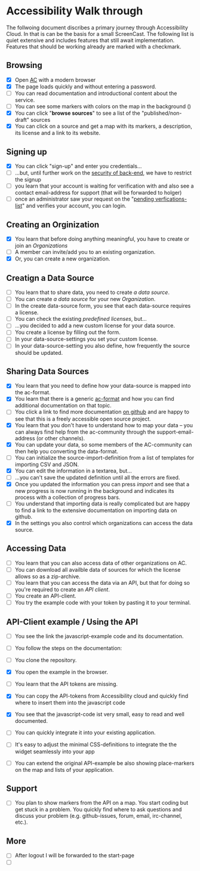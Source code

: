 # Accessibility Walk through

The follwoing document discribes a primary journey through Accessibility Cloud. In that is can be the basis for a small ScreenCast. The following list is quiet extensive and includes features that still await implementation. Features that should be working already are marked with a checkmark.

## Browsing

- [x] Open [AC](https://acloud.eu.meteorapp.com/) with a modern browser
- [x] The page loads quickly and without entering a password.
- [ ] You can read documentation and introductional content about the service.
- [ ] You can see some markers with colors on the map in the background ()
- [x] You can click "**browse sources**" to see a list of the "published/non-draft" sources
- [x] You can click on a source and get a map with its markers, a description, its license and a link to its website.

## Signing up

- [x] You can click "sign-up" and enter you credentials...
- [ ] ...but, until further work on the [security of back-end](https://trello.com/c/a6ROhrCH/209-prevent-un-moderated-input-of-javascript-code-into-source-mapping-definitions), we have to restrict the signup
- [ ] you learn that your account is waiting for verification with and also see a contact email-address for support (that will be forwarded to holger)
- [ ] once an administrator saw your request on the "[pending verfications-list](https://trello.com/c/gEo7n1nJ/210-added-a-pending-user-verifications-list-for-administrators)" and verifies your account, you can login.

## Creating an Orginization

- [x] You learn that before doing anything meaningful, you have to create or join an *Organizations*
- [ ] A member can invite/add you to an existing organization.
- [x] Or, you can create a new organization.

## Creatign a Data Source

- [ ] You learn that to share data, you need to create *a data source*.
- [ ] You can create *a data source* for your new *Organization*.
- [ ] In the create data-source form, you see that each data-source requires a license.
- [ ] You can check the existing *predefined licenses*, but... 
- [ ] ...you decided to add a new custom license for your data source.
- [ ] You create a license by filling out the form.
- [ ] In your data-source-settings you set your custom license.
- [ ] In your data-source-setting you also define, how frequently the source should be updated.

## Sharing Data Sources

- [x] You learn that you need to define how your data-source is mapped into the ac-format.
- [x] You learn that there is a generic [ac-format](ac-format.md) and how you can find additional documentation on that topic.
- [ ] You click a link to find more documentation [on github](https://github.com/sozialhelden/ac-machine/tree/master/docs) and are happy to see that this is a freely accessible open source project.
- [x] You learn that you don't have to understand how to map your data – you can always find help from the ac-community through the support-email-address (or other channels).
- [x] You can update your data, so some members of the AC-community can then help you converting the data-format.
- [ ] You can initialize the source-import-definition from a list of templates for importing CSV and JSON.
- [x] You can edit the information in a textarea, but...
- [ ] …you can't save the updated definition until all the errors are fixed.
- [x] Once you updated the information you can press *import* and see that a new progress is now running in the background and indicates its process with a collection of progress bars.
- [ ] You understand that importing data is really complicated but are happy to find a link to the extensive documentation on importing data on github.
- [x] In the settings you also control which organizations can access the data source.

## Accessing Data

- [ ] You learn that you can also access data of other organizations on AC.
- [ ] You can download all availble data of sources for which the license allows so as a zip-archive.
- [ ] You learn that you can access the data via an API, but that for doing so you're required to create an *API client*.
- [ ] You create an API-client.
- [ ] You try the example code with your token by pasting it to your terminal.

## API-Client example / Using the API

- [ ] You see the link the javascript-example code and its documentation.
- [ ] You follow the steps on the documentation:
- [ ] You clone the repository.
- [x] You open the example in the browser.
- [ ] You learn that the API tokens are missing.
- [x] You can copy the API-tokens from Accessibility cloud and quickly find where to insert them into the javascript code
- [x] You see that the javascript-code ist very small, easy to read and well documented. 
- [ ] You can quickly integrate it into your existing application.
- [ ] It's easy to adjust the minimal CSS-definitions to integrate the the widget seamlessly into your app
- [ ] You can extend the original API-example be also showing place-markers on the map and lists of your application.




## Support

- [ ] You plan to show markers from the API on a map. You start coding but get stuck in a problem. You quickly find where to ask questions and discuss your problem (e.g. github-issues, forum, email, irc-channel, etc.).



## More

- [ ] After logout I will be forwarded to the start-page
- [ ] ​